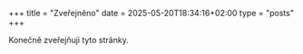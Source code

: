 +++
title = "Zveřejněno"
date = 2025-05-20T18:34:16+02:00
type = "posts"
+++

Konečně zveřejňuji tyto stránky.
